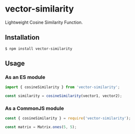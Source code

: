 # vector-similarity
Lightweight Cosine Similarity Function.

## Installation

`$ npm install vector-similarity`

## Usage

### As an ES module

```js
import { cosineSimilarity } from 'vector-similarity';

const similarity = cosineSimilarity(vector1, vector2);
```

### As a CommonJS module

```js
const { cosineSimilarity } = require('vector-similarity');

const matrix = Matrix.ones(5, 5);